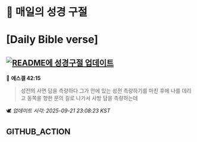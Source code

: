 # 🙏 매일의 성경 구절
# [Daily Bible verse]
## [![README에 성경구절 업데이트](https://github.com/DONGSUKA/first_test/actions/workflows/update-readme-bible.yml/badge.svg)](https://github.com/DONGSUKA/first_test/actions/workflows/update-readme-bible.yml)
<!-- START_BIBLE_VERSE -->
📖 **에스겔 42:15**
> 성전의 사면 담을 측량하다 그가 안에 있는 성전 측량하기를 마친 후에 나를 데리고 동쪽을 향한 문의 길로 나가서 사방 담을 측량하는데

🕊️ _업데이트 시각: 2025-09-21 23:08:23 KST_
  <!-- END_BIBLE_VERSE -->
## GITHUB_ACTION
